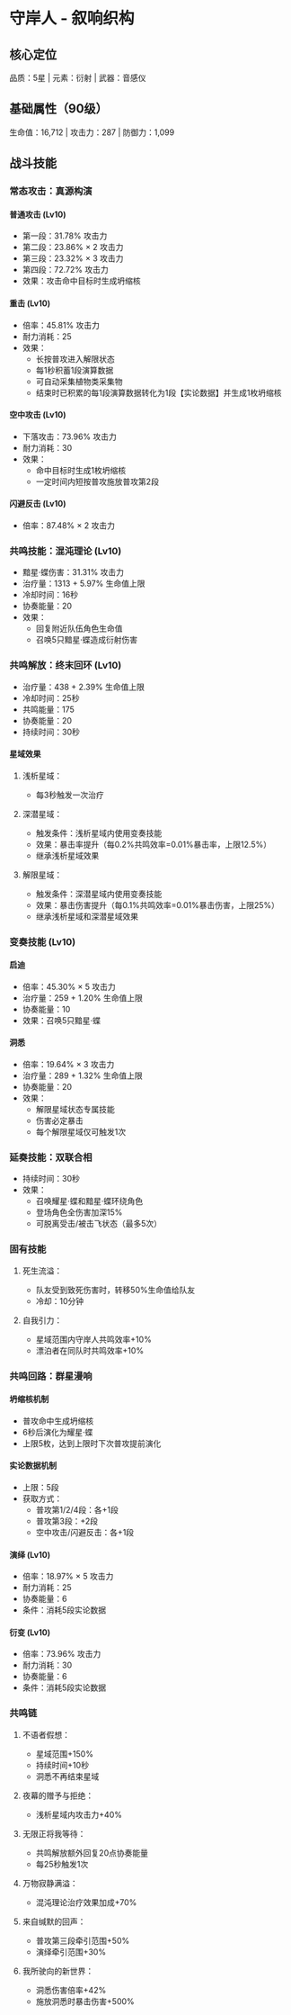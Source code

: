 # 守岸人 - 叙响织构

## 核心定位
品质：5星 | 元素：衍射 | 武器：音感仪

## 基础属性（90级）
生命值：16,712 | 攻击力：287 | 防御力：1,099

## 战斗技能

### 常态攻击：真源构演

#### 普通攻击 (Lv10)
- 第一段：31.78% 攻击力
- 第二段：23.86% × 2 攻击力
- 第三段：23.32% × 3 攻击力
- 第四段：72.72% 攻击力
- 效果：攻击命中目标时生成坍缩核

#### 重击 (Lv10)
- 倍率：45.81% 攻击力
- 耐力消耗：25
- 效果：
  - 长按普攻进入解限状态
  - 每1秒积蓄1段演算数据
  - 可自动采集植物类采集物
  - 结束时已积累的每1段演算数据转化为1段【实论数据】并生成1枚坍缩核

#### 空中攻击 (Lv10)
- 下落攻击：73.96% 攻击力
- 耐力消耗：30
- 效果：
  - 命中目标时生成1枚坍缩核
  - 一定时间内短按普攻施放普攻第2段

#### 闪避反击 (Lv10)
- 倍率：87.48% × 2 攻击力

### 共鸣技能：混沌理论 (Lv10)
- 黯星·蝶伤害：31.31% 攻击力
- 治疗量：1313 + 5.97% 生命值上限
- 冷却时间：16秒
- 协奏能量：20
- 效果：
  - 回复附近队伍角色生命值
  - 召唤5只黯星·蝶造成衍射伤害

### 共鸣解放：终末回环 (Lv10)
- 治疗量：438 + 2.39% 生命值上限
- 冷却时间：25秒
- 共鸣能量：175
- 协奏能量：20
- 持续时间：30秒

#### 星域效果
1. 浅析星域：
   - 每3秒触发一次治疗

2. 深潜星域：
   - 触发条件：浅析星域内使用变奏技能
   - 效果：暴击率提升（每0.2%共鸣效率=0.01%暴击率，上限12.5%）
   - 继承浅析星域效果

3. 解限星域：
   - 触发条件：深潜星域内使用变奏技能
   - 效果：暴击伤害提升（每0.1%共鸣效率=0.01%暴击伤害，上限25%）
   - 继承浅析星域和深潜星域效果

### 变奏技能 (Lv10)

#### 启迪
- 倍率：45.30% × 5 攻击力
- 治疗量：259 + 1.20% 生命值上限
- 协奏能量：10
- 效果：召唤5只黯星·蝶

#### 洞悉
- 倍率：19.64% × 3 攻击力
- 治疗量：289 + 1.32% 生命值上限
- 协奏能量：20
- 效果：
  - 解限星域状态专属技能
  - 伤害必定暴击
  - 每个解限星域仅可触发1次

### 延奏技能：双联合相
- 持续时间：30秒
- 效果：
  - 召唤耀星·蝶和黯星·蝶环绕角色
  - 登场角色全伤害加深15%
  - 可脱离受击/被击飞状态（最多5次）

### 固有技能
1. 死生流溢：
   - 队友受到致死伤害时，转移50%生命值给队友
   - 冷却：10分钟

2. 自我引力：
   - 星域范围内守岸人共鸣效率+10%
   - 漂泊者在同队时共鸣效率+10%

### 共鸣回路：群星漫响

#### 坍缩核机制
- 普攻命中生成坍缩核
- 6秒后演化为耀星·蝶
- 上限5枚，达到上限时下次普攻提前演化

#### 实论数据机制
- 上限：5段
- 获取方式：
  - 普攻第1/2/4段：各+1段
  - 普攻第3段：+2段
  - 空中攻击/闪避反击：各+1段

#### 演绎 (Lv10)
- 倍率：18.97% × 5 攻击力
- 耐力消耗：25
- 协奏能量：6
- 条件：消耗5段实论数据

#### 衍变 (Lv10)
- 倍率：73.96% 攻击力
- 耐力消耗：30
- 协奏能量：6
- 条件：消耗5段实论数据

### 共鸣链
1. 不语者假想：
   - 星域范围+150%
   - 持续时间+10秒
   - 洞悉不再结束星域

2. 夜幕的赠予与拒绝：
   - 浅析星域内攻击力+40%

3. 无限正将我等待：
   - 共鸣解放额外回复20点协奏能量
   - 每25秒触发1次

4. 万物寂静满溢：
   - 混沌理论治疗效果加成+70%

5. 来自缄默的回声：
   - 普攻第三段牵引范围+50%
   - 演绎牵引范围+30%

6. 我所驶向的新世界：
   - 洞悉伤害倍率+42%
   - 施放洞悉时暴击伤害+500%
